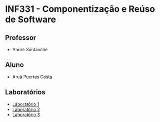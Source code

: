 INF331 - Componentização e Reúso de Software
============================================

Professor 
---------
* André Santanchè

Aluno
-----
* Aruã Puertas Costa

Laboratórios
------------
* [Laboratório 1](https://github.com/arupuertas/inf331-componentizacao-e-reuso-de-software/tree/master/lab01)
* [Laboratório 2](https://github.com/arupuertas/inf331-componentizacao-e-reuso-de-software/tree/master/lab02)
* [Laboratório 3](https://github.com/arupuertas/inf331-componentizacao-e-reuso-de-software/tree/master/lab03)
